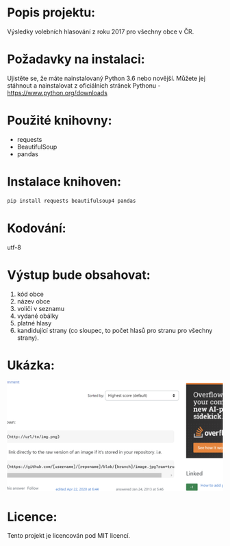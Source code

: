 # Popis projektu: 

Výsledky volebních hlasování z roku 2017 pro všechny obce v ČR. 

# Požadavky na instalaci:

Ujistěte se, že máte nainstalovaný Python 3.6 nebo novější. Můžete jej stáhnout a nainstalovat z oficiálních stránek Pythonu - https://www.python.org/downloads

# Použité knihovny:

* requests
* BeautifulSoup
* pandas

# Instalace knihoven: 

```sh
pip install requests beautifulsoup4 pandas
```

# Kodování:

utf-8

# Výstup bude obsahovat:

1. kód obce
2. název obce
3. voliči v seznamu
4. vydané obálky
5. platné hlasy
6. kandidující strany (co sloupec, to počet hlasů pro stranu pro všechny strany).

# Ukázka: 

![alt text](https://github.com/alex2561/projekt_3/blob/main/aho.png?raw=true)



# Licence:

Tento projekt je licencován pod MIT licencí. 





